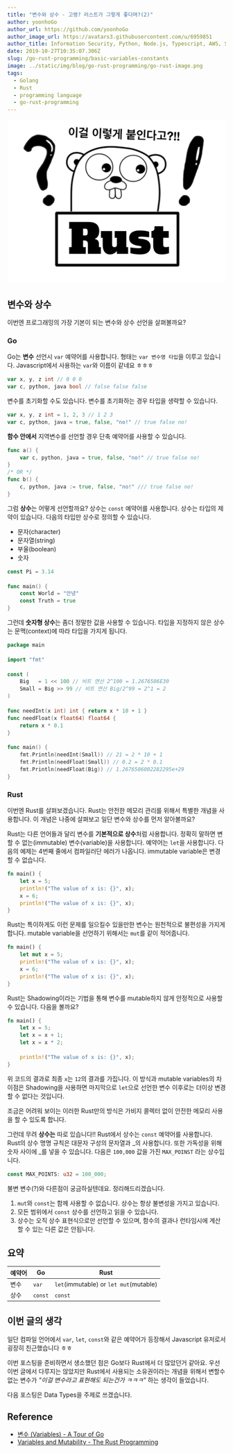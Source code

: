 ```yaml
---
title: "변수와 상수 - 고랭? 러스트가 그렇게 좋다며?(2)"
author: yoonhoGo
author_url: https://github.com/yoonhoGo
author_image_url: https://avatars3.githubusercontent.com/u/6959851
author_title: Information Security, Python, Node.js, Typescript, AWS, Serverless, Container(Docker, Kubernetes), GraphQL, OAuth2.0. @witherion
date: 2019-10-27T10:35:07.306Z
slug: /go-rust-programming/basic-variables-constants
image: ../static/img/blog/go-rust-programming/go-rust-image.png
tags:
  - Golang
  - Rust
  - programming language
  - go-rust-programming
---
```


![Golang과 Rust](../static/img/blog/go-rust-programming/go-rust-image.png)

<!--truncate-->

## 변수와 상수

이번엔 프로그래밍의 가장 기본이 되는 변수와 상수 선언을 살펴볼까요?

### Go

Go는 **변수** 선언시 `var` 예약어를 사용합니다. 형태는 `var 변수명 타입`을 이루고 있습니다. Javascript에서 사용하는 `var`와 이름이 같네요 ㅎㅎㅎ

```go
var x, y, z int // 0 0 0
var c, python, java bool // false false false
```

변수를 초기화할 수도 있습니다. 변수를 초기화하는 경우 타입을 생략할 수 있습니다.

```go
var x, y, z int = 1, 2, 3 // 1 2 3
var c, python, java = true, false, "no!" // true false no!
```

**함수 안에서** 지역변수를 선언할 경우 단축 예약어를 사용할 수 있습니다.

```go
func a() {
    var c, python, java = true, false, "no!" // true false no!
}
/* OR */
func b() {
    c, python, java := true, false, "no!" /// true false no!
}
```

그럼 **상수**는 어떻게 선언할까요? 상수는 `const` 예약어를 사용합니다. 상수는 타입의 제약이 있습니다. 다음의 타입만 상수로 정의할 수 있습니다.

- 문자(character)
- 문자열(string)
- 부울(boolean)
- 숫자

```go
const Pi = 3.14

func main() {
    const World = "안녕"
    const Truth = true
}
```

그런데 **숫자형 상수**는 좀더 정말한 값을 사용할 수 있습니다. 타입을 지정하지 않은 상수는 문맥(context)에 따라 타입을 가지게 됩니다.

```go
package main

import "fmt"

const (
    Big   = 1 << 100 // 비트 연산 2^100 = 1.2676506E30
    Small = Big >> 99 // 비트 연산 Big/2^99 = 2^1 = 2
)

func needInt(x int) int { return x * 10 + 1 }
func needFloat(x float64) float64 {
    return x * 0.1
}

func main() {
    fmt.Println(needInt(Small)) // 21 = 2 * 10 + 1
    fmt.Println(needFloat(Small)) // 0.2 = 2 * 0.1
    fmt.Println(needFloat(Big)) // 1.2676506002282295e+29
}
```

### Rust

이번엔 Rust를 살펴보겠습니다. Rust는 안전한 메모리 관리를 위해서 특별한 개념을 사용합니다. 이 개념은 나중에 살펴보고 일단 변수와 상수를 먼저 알아볼까요?

Rust는 다른 언어들과 달리 변수를 **기본적으로 상수**처럼 사용합니다. 정확히 말하면 변할 수 없는(immutable) 변수(variable)을 사용합니다. 예약어는 `let`을 사용합니다. 다음의 예제는 4번째 줄에서 컴파일러단 에러가 나옵니다. immutable variable은 변경할 수 없습니다.

```rust
fn main() {
    let x = 5;
    println!("The value of x is: {}", x);
    x = 6;
    println!("The value of x is: {}", x);
}
```

Rust는 특이하게도 이런 문제를 일으킬수 있을만한 변수는 원천적으로 불편성을 가지게 합니다. mutable variable을 선언하기 위해서는 `mut`를 같이 적어줍니다.

```rust
fn main() {
    let mut x = 5;
    println!("The value of x is: {}", x);
    x = 6;
    println!("The value of x is: {}", x);
}
```

Rust는 Shadowing이라는 기법을 통해 변수를 mutable하지 않게 안정적으로 사용할 수 있습니다. 다음을 볼까요?

```rust
fn main() {
    let x = 5;
    let x = x + 1;
    let x = x * 2;

    println!("The value of x is: {}", x);
}
```

위 코드의 결과로 최종 `x`는 `12`의 결과를 가집니다. 이 방식과 mutable variables의 차이점은 Shadowing을 사용하면 마지막으로 `let`으로 선언한 변수 이후로는 더이상 변경 할 수 없다는 것입니다.

조금은 어려워 보이는 이러한 Rust만의 방식은 가비지 콜렉터 없이 안전한 메모리 사용을 할 수 있도록 합니다.

그런데 무려 **상수는** 따로 있습니다!! Rust에서 상수는 `const` 예약어를 사용합니다. Rust의 상수 명명 규칙은 대문자 구성의 문자열과 \_의 사용합니다. 또한 가독성을 위해 숫자 사이에 \_를 넣을 수 있습니다. 다음은 `100,000` 값을 가진 `MAX_POINST` 라는 상수입니다.

```rust
const MAX_POINTS: u32 = 100_000;
```

불변 변수(?)와 다른점이 궁금하실텐데요. 정리해드리겠습니다.

1. `mut`와 `const`는 함께 사용할 수 없습니다. 상수는 항상 불변성을 가지고 있습니다.
1. 모든 범위에서 `const` 상수를 선언하고 읽을 수 있습니다.
1. 상수는 오직 상수 표현식으로만 선언할 수 있으며, 함수의 결과나 런타임시에 계산할 수 있는 다른 값은 안됩니다.

## 요약

| 예약어 | Go      | Rust                                   |
| ------ | ------- | -------------------------------------- |
| 변수   | `var`   | `let`(immutable) or `let mut`(mutable) |
| 상수   | `const` | `const`                                |

## 이번 글의 생각

일단 컴파일 언어에서 `var`, `let`, `const`와 같은 예약어가 등장해서 Javascript 유저로서 굉장히 친근했습니다 ㅎㅎ

이번 포스팅을 준비하면서 생소했던 점은 Go보다 Rust에서 더 많았던거 같아요. 우선 이번 글에서 다루지는 않았지만 Rust에서 사용되는 소유권이라는 개념을 위해서 변할수 없는 변수가 _"이걸 변수라고 표현해도 되는건가 ㅋㅋㅋ"_ 하는 생각이 들었습니다.

다음 포스팅은 Data Types을 주제로 쓰겠습니다.

## Reference

- [변수 (Variables) - A Tour of Go](https://go-tour-kr.appspot.com/#11)
- [Variables and Mutability - The Rust Programming](https://doc.rust-lang.org/book/ch03-01-variables-and-mutability.html)
